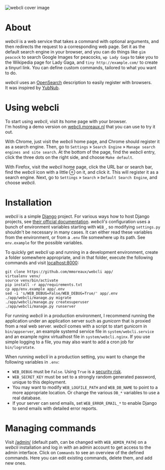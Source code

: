 ![webcli cover image](https://moreaux.nl/projects/webcli/github.png)

# About

_webcli_ is a web service that takes a command with optional arguments, and then redirects the request to a corresponding web page.
Set it as the default search engine in your browser, and you can do things like `gim peacock` to search Google Images for peacocks, `wp Lady Gaga` to take you to the Wikipedia page for Lady Gaga, and `tiny http://example.com/` to create a tinyurl link.
You can define custom commands, tailored to what you want to do.

_webcli_ uses an [OpenSearch](https://en.wikipedia.org/wiki/OpenSearch) description to easily register with browsers.  
It was inspired by [YubNub](http://yubnub.org).


# Using webcli

To start using _webcli_, visit its home page with your browser.  
I'm hosting a demo version on [webcli.moreaux.nl](https://webcli.moreaux.nl/) that you can use to try it out.

With Chrome, just visit the _webcli_ home page, and Chrome should register it as a search engine.
Then, go to `Settings` » `Search Engine` » `Manage search engines and site search`.
At the bottom of the page, find the _webcli_ entry, click the three dots on the right side, and choose `Make default`.

With Firefox, visit the _webcli_ home page, click the URL bar or search bar, find the _webcli_ icon with a little ⊕ on it, and click it.
This will register it as a search engine.
Next, go to `Settings` » `Search` » `Default Search Engine`, and choose _webcli_.



# Installation

_webcli_ is a simple [Django](https://www.djangoproject.com/) project.
For various ways how to host Django projects, see [their official documentation](https://docs.djangoproject.com/en/4.1/topics/install/).
_webcli's_ configuration uses a bunch of environment variables starting with `WEB_`, so modifying `settings.py` shouldn't be necessary in many cases.
It can either read these variables from the environment, or from a `.env` file somewhere up its path.
See `env.example` for the possible variables.

To quickly get _webcli_ up and running in a development environment, create a folder somewhere appropriate, and in that folder, execute the following commands and visit [localhost:8000](http://localhost:8000/):

```
git clone https://github.com/mmoreaux/webcli app/
virtualenv venv/
source venv/bin/activate
pip install -r app/requirements.txt
cp app/env.example app/.env
sed -i 's/WEB_DEBUG=False/WEB_DEBUG=True/' app/.env
./app/webcli/manage.py migrate
./app/webcli/manage.py createsuperuser
./app/webcli/manage.py runserver
```

For running _webcli_ in a production environment, I recommend running the application under an application server such as _gunicorn_ that is proxied from a real web server.
_webcli_ comes with a script to start gunicorn in `bin/appserver`, an example systemd service file in `system/webcli.service` and an example nginx virtualhost file in `system/webcli.nginx`.
If you use simple logging to a file, you may also want to add a cron job for `bin/logrotate`.

When running _webcli_ in a production setting, you want to change the following variables in `.env`:

 - `WEB_DEBUG` must be `False`. Using `True` is a [security risk](https://docs.djangoproject.com/en/4.1/ref/settings/#std-setting-DEBUG).
 - `WEB_SECRET_KEY` must be set to a strongly random generated password, unique to this deployment.
 - You may want to modify `WEB_LOGFILE_PATH` and `WEB_DB_NAME` to point to a more appropriate location. Or change the various `DB_*` variables to use a real database.
 - If your server can send emails, set `WEB_ERROR_EMAIL_*` to enable Django to send emails with detailed error reports.



# Managing commands

Visit [/admin/](https://cli.example.com/admin/) (default path, can be changed with `WEB_ADMIN_PATH`) on a _webcli_ installation and log in with an admin account to get access to the admin interface.
Click on `Commands` to see an overview of the defined commands.
Here you can edit existing commands, delete them, and add new ones.
